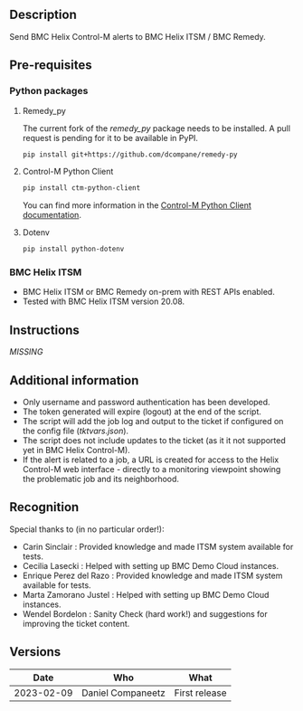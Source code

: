 ## Description

Send BMC Helix Control-M alerts to BMC Helix ITSM / BMC Remedy.

## Pre-requisites

### Python packages

1. Remedy_py

   The current fork of the *remedy_py* package needs to be installed. A pull request is pending for it to be available in PyPI.

   ```bash
   pip install git+https://github.com/dcompane/remedy-py
   ```

2. Control-M Python Client

   ```bash
   pip install ctm-python-client
   ```
   You can find more information in the [Control-M Python Client documentation](https://controlm.github.io/ctm-python-client/).
     
3. Dotenv
   
      ```bash
      pip install python-dotenv
      ```

### BMC Helix ITSM

- BMC Helix ITSM or BMC Remedy on-prem with REST APIs enabled.
- Tested with BMC Helix ITSM version 20.08.

## Instructions

*MISSING*

## Additional information

- Only username and password authentication has been developed.
- The token generated will expire (logout) at the end of the script.
- The script will add the job log and output to the ticket if configured on the config file (*tktvars.json*).
- The script does not include updates to the ticket (as it it not supported yet in BMC Helix Control-M).
- If the alert is related to a job, a URL is created for access to the Helix Control-M web interface - directly to a monitoring viewpoint showing the problematic job and its neighborhood.

## Recognition

Special thanks to (in no particular order!):

- Carin Sinclair : Provided knowledge and made ITSM system available for tests.
- Cecilia Lasecki : Helped with setting up BMC Demo Cloud instances.
- Enrique Perez del Razo : Provided knowledge and made ITSM system available for tests.
- Marta Zamorano Justel : Helped with setting up BMC Demo Cloud instances.
- Wendel Bordelon : Sanity Check (hard work!) and suggestions for improving the ticket content.

## Versions

| Date | Who | What |
| - | - | - |
| 2023-02-09 | Daniel Companeetz | First release |
